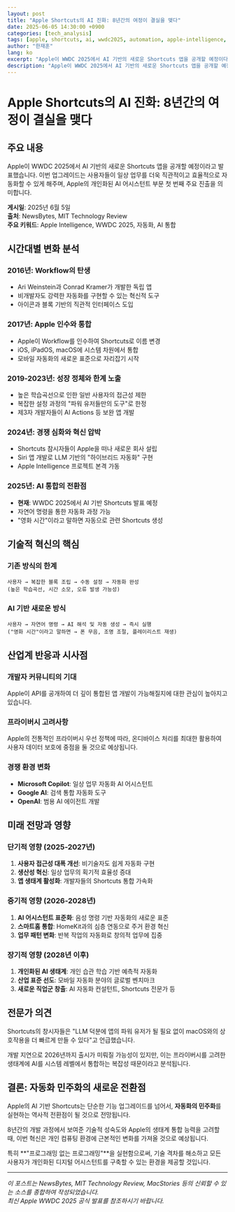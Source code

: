 ```yaml
---
layout: post
title: "Apple Shortcuts의 AI 진화: 8년간의 여정이 결실을 맺다"
date: 2025-06-05 14:30:00 +0900
categories: [tech_analysis]
tags: [apple, shortcuts, ai, wwdc2025, automation, apple-intelligence, tech-analysis]
author: "한재훈"
lang: ko
excerpt: "Apple이 WWDC 2025에서 AI 기반의 새로운 Shortcuts 앱을 공개할 예정이다. 이번 업그레이드는 사용자들이 일상 업무를 더욱 직관적이고 효율적으로 자동화할 수 있게 해주며 혁신적 변화를 가져올 수 있다. Apple의 개인화된 AI 어시스턴트 부문 첫 번째 주요 진출을 의미한다."
description: "Apple이 WWDC 2025에서 AI 기반의 새로운 Shortcuts 앱을 공개할 예정이다. 이번 업그레이드는 사용자들이 일상 업무를 더욱 직관적이고 효율적으로 자동화할 수 있게 해준다."
---
```


# Apple Shortcuts의 AI 진화: 8년간의 여정이 결실을 맺다

## 주요 내용

Apple이 WWDC 2025에서 AI 기반의 새로운 Shortcuts 앱을 공개할 예정이라고 발표했습니다. 이번 업그레이드는 사용자들이 일상 업무를 더욱 직관적이고 효율적으로 자동화할 수 있게 해주며, Apple의 개인화된 AI 어시스턴트 부문 첫 번째 주요 진출을 의미합니다.

**게시일**: 2025년 6월 5일  
**출처**: NewsBytes, MIT Technology Review  
**주요 키워드**: Apple Intelligence, WWDC 2025, 자동화, AI 통합

<!--more-->

## 시간대별 변화 분석

### **2016년**: Workflow의 탄생
- Ari Weinstein과 Conrad Kramer가 개발한 독립 앱
- 비개발자도 강력한 자동화를 구현할 수 있는 혁신적 도구
- 아이콘과 블록 기반의 직관적 인터페이스 도입

### **2017년**: Apple 인수와 통합
- Apple이 Workflow를 인수하여 Shortcuts로 이름 변경
- iOS, iPadOS, macOS에 시스템 차원에서 통합
- 모바일 자동화의 새로운 표준으로 자리잡기 시작

### **2019-2023년**: 성장 정체와 한계 노출
- 높은 학습곡선으로 인한 일반 사용자의 접근성 제한
- 복잡한 설정 과정의 "파워 유저들만의 도구"로 한정
- 제3자 개발자들이 AI Actions 등 보완 앱 개발

### **2024년**: 경쟁 심화와 혁신 압박
- Shortcuts 참시자들이 Apple을 떠나 새로운 회사 설립
- Siri 앱 개발로 LLM 기반의 "하이브리드 자동화" 구현
- Apple Intelligence 프로젝트 본격 가동

### **2025년**: AI 통합의 전환점
- **현재**: WWDC 2025에서 AI 기반 Shortcuts 발표 예정
- 자연어 명령을 통한 자동화 과정 가능
- "영화 시간"이라고 말하면 자동으로 관련 Shortcuts 생성

## 기술적 혁신의 핵심

### 기존 방식의 한계
```
사용자 → 복잡한 블록 조립 → 수동 설정 → 자동화 완성
(높은 학습곡선, 시간 소모, 오류 발생 가능성)
```

### AI 기반 새로운 방식
```
사용자 → 자연어 명령 → AI 해석 및 자동 생성 → 즉시 실행
("영화 시간"이라고 말하면 → 폰 무음, 조명 조절, 플레이리스트 재생)
```

## 산업계 반응과 시사점

### 개발자 커뮤니티의 기대
Apple이 API를 공개하여 더 깊이 통합된 앱 개발이 가능해질지에 대한 관심이 높아지고 있습니다.

### 프라이버시 고려사항
Apple의 전통적인 프라이버시 우선 정책에 따라, 온디바이스 처리를 최대한 활용하여 사용자 데이터 보호에 중점을 둘 것으로 예상됩니다.

### 경쟁 환경 변화
- **Microsoft Copilot**: 일상 업무 자동화 AI 어시스턴트
- **Google AI**: 검색 통합 자동화 도구
- **OpenAI**: 범용 AI 에이전트 개발

## 미래 전망과 영향

### 단기적 영향 (2025-2027년)
1. **사용자 접근성 대폭 개선**: 비기술자도 쉽게 자동화 구현
2. **생산성 혁신**: 일상 업무의 획기적 효율성 증대
3. **앱 생태계 활성화**: 개발자들의 Shortcuts 통합 가속화

### 중기적 영향 (2026-2028년)
1. **AI 어시스턴트 표준화**: 음성 명령 기반 자동화의 새로운 표준
2. **스마트홈 통합**: HomeKit과의 심층 연동으로 주거 환경 혁신
3. **업무 패턴 변화**: 반복 작업의 자동화로 창의적 업무에 집중

### 장기적 영향 (2028년 이후)
1. **개인화된 AI 생태계**: 개인 습관 학습 기반 예측적 자동화
2. **산업 표준 선도**: 모바일 자동화 분야의 글로벌 벤치마크
3. **새로운 직업군 창출**: AI 자동화 컨설턴트, Shortcuts 전문가 등

## 전문가 의견

Shortcuts의 창시자들은 "LLM 덕분에 앱의 파워 유저가 될 필요 없이 macOS와의 상호작용을 더 빠르게 만들 수 있다"고 언급했습니다.

개발 지연으로 2026년까지 출시가 미뤄질 가능성이 있지만, 이는 프라이버시를 고려한 생태계에 AI를 시스템 레벨에서 통합하는 복잡성 때문이라고 분석됩니다.

## 결론: 자동화 민주화의 새로운 전환점

Apple의 AI 기반 Shortcuts는 단순한 기능 업그레이드를 넘어서, **자동화의 민주화**를 실현하는 역사적 전환점이 될 것으로 전망됩니다. 

8년간의 개발 과정에서 보여준 기술적 성숙도와 Apple의 생태계 통합 능력을 고려할 때, 이번 혁신은 개인 컴퓨팅 환경에 근본적인 변화를 가져올 것으로 예상됩니다.

특히 **"프로그래밍 없는 프로그래밍"**을 실현함으로써, 기술 격차를 해소하고 모든 사용자가 개인화된 디지털 어시스턴트를 구축할 수 있는 환경을 제공할 것입니다.

---

*이 포스트는 NewsBytes, MIT Technology Review, MacStories 등의 신뢰할 수 있는 소스를 종합하여 작성되었습니다.*  
*최신 Apple WWDC 2025 공식 발표를 참조하시기 바랍니다.*

